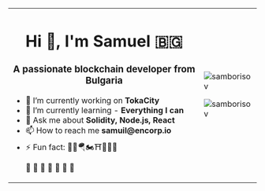 <table>
  <tr>
    <td>
      <h1 align="center">Hi 👋, I'm Samuel <span>🇧🇬</span></h1>
      <h3 align="center">A passionate blockchain developer from Bulgaria</h3>
      <ul>
        <li>🔭 I’m currently working on <strong>TokaCity</strong></li>
        <li>🌱 I’m currently learning - <strong>Everything I can</strong></li>
        <li>💬 Ask me about <strong>Solidity, Node.js, React</strong></li>
        <li>📫 How to reach me <strong>samuil@encorp.io</strong></li>
        <li>⚡ Fun fact: 🥁🤿🪂🏍⛩🤺🏊‍♂️</li>
        <p>🌳 🪷 🪺 🪷 🪺 🪷 🌳</p>
      </ul>
    </td>
    <td>
      <div>
        <p><img align="center" src="https://github-readme-stats.vercel.app/api/top-langs?username=samborisov&show_icons=true&locale=en&layout=compact&theme=dark" alt="samborisov" /></p>
        <p align="left"> <img src="https://komarev.com/ghpvc/?username=samborisov&label=Profile%20views&color=0e75b6&style=flat" alt="samborisov" /> </p>
      </div>
    </td>
  </tr>
</table>



<!--
**SamBorisov/SamBorisov** is a ✨ _special_ ✨ repository because its `README.md` (this file) appears on your GitHub profile.

Here are some ideas to get you started:

- 🔭 I’m currently working on ...
- 🌱 I’m currently learning ...
- 👯 I’m looking to collaborate on ...
- 🤔 I’m looking for help with ...
- 💬 Ask me about ...
- 📫 How to reach me: ...
- 😄 Pronouns: ...
- ⚡ Fun fact: ...
-->
